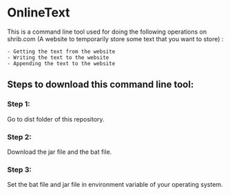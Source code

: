 # OnlineText

This is a command line tool used for doing the following operations on shrib.com (A website to temporarily store some text that you want to store) :

    - Getting the text from the website
    - Writing the text to the website
    - Appending the text to the website

## Steps to download this command line tool:
### Step 1:
Go to dist folder of this repository.
### Step 2:
Download the jar file and the bat file.
### Step 3:
Set the bat file and jar file in environment variable of your operating system.

    
